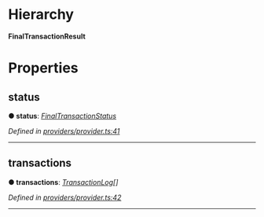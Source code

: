 

# Hierarchy

**FinalTransactionResult**

# Properties

<a id="status"></a>

##  status

**● status**: *[FinalTransactionStatus](../enums/_providers_provider_.finaltransactionstatus.md)*

*Defined in [providers/provider.ts:41](https://github.com/nearprotocol/nearlib/blob/b6e94a8/src.ts/providers/provider.ts#L41)*

___
<a id="transactions"></a>

##  transactions

**● transactions**: *[TransactionLog](_providers_provider_.transactionlog.md)[]*

*Defined in [providers/provider.ts:42](https://github.com/nearprotocol/nearlib/blob/b6e94a8/src.ts/providers/provider.ts#L42)*

___

